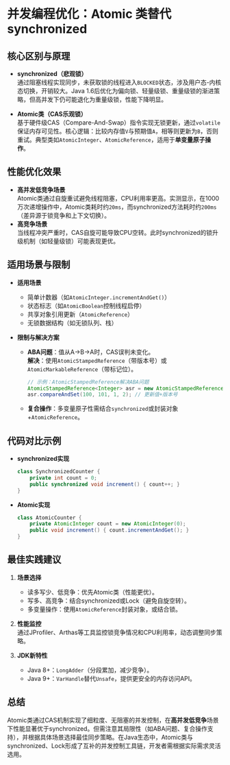 # 并发编程优化：Atomic 类替代 synchronized

## 核心区别与原理
- **synchronized（悲观锁）**  
  通过阻塞线程实现同步，未获取锁的线程进入`BLOCKED`状态，涉及用户态-内核态切换，开销较大。Java 1.6后优化为偏向锁、轻量级锁、重量级锁的渐进策略，但高并发下仍可能退化为重量级锁，性能下降明显。

- **Atomic类（CAS乐观锁）**  
  基于硬件级CAS（Compare-And-Swap）指令实现无锁更新，通过`volatile`保证内存可见性。核心逻辑：比较内存值`V`与预期值`A`，相等则更新为`B`，否则重试。典型类如`AtomicInteger`、`AtomicReference`，适用于**单变量原子操作**。

## 性能优化效果
- **高并发低竞争场景**  
  Atomic类通过自旋重试避免线程阻塞，CPU利用率更高。实测显示，在1000万次递增操作中，Atomic类耗时约`20ms`，而synchronized方法耗时约`200ms`（差异源于锁竞争和上下文切换）。
- **高竞争场景**  
  当线程冲突严重时，CAS自旋可能导致CPU空转。此时synchronized的锁升级机制（如轻量级锁）可能表现更优。

## 适用场景与限制
- **适用场景**
    - 简单计数器（如`AtomicInteger.incrementAndGet()`）
    - 状态标志（如`AtomicBoolean`控制线程启停）
    - 共享对象引用更新（`AtomicReference`）
    - 无锁数据结构（如无锁队列、栈）

- **限制与解决方案**
    - **ABA问题**：值从A→B→A时，CAS误判未变化。  
      **解决**：使用`AtomicStampedReference`（带版本号）或`AtomicMarkableReference`（带标记位）。
      ```java
      // 示例：AtomicStampedReference解决ABA问题
      AtomicStampedReference<Integer> asr = new AtomicStampedReference<>(100, 1);
      asr.compareAndSet(100, 101, 1, 2); // 更新值+版本号
      ```
    - **复合操作**：多变量原子性需结合`synchronized`或封装对象+`AtomicReference`。

## 代码对比示例
- **synchronized实现**
  ```java
  class SynchronizedCounter {
      private int count = 0;
      public synchronized void increment() { count++; }
  }
  ```

- **Atomic实现**
  ```java
  class AtomicCounter {
      private AtomicInteger count = new AtomicInteger(0);
      public void increment() { count.incrementAndGet(); }
  }
  ```

## 最佳实践建议
1. **场景选择**
    - 读多写少、低竞争：优先Atomic类（性能更优）。
    - 写多、高竞争：结合synchronized或Lock（避免自旋空转）。
    - 多变量操作：使用`AtomicReference`封装对象，或结合锁。

2. **性能监控**  
   通过JProfiler、Arthas等工具监控锁竞争情况和CPU利用率，动态调整同步策略。

3. **JDK新特性**
    - Java 8+：`LongAdder`（分段累加，减少竞争）。
    - Java 9+：`VarHandle`替代`Unsafe`，提供更安全的内存访问API。

## 总结
Atomic类通过CAS机制实现了细粒度、无阻塞的并发控制，在**高并发低竞争**场景下性能显著优于synchronized。但需注意其局限性（如ABA问题、复合操作支持），并根据具体场景选择最佳同步策略。在Java生态中，Atomic类与synchronized、Lock形成了互补的并发控制工具链，开发者需根据实际需求灵活选用。
